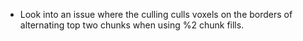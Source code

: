 - Look into an issue where the culling culls voxels on the borders of alternating top two chunks when using %2 chunk fills.
